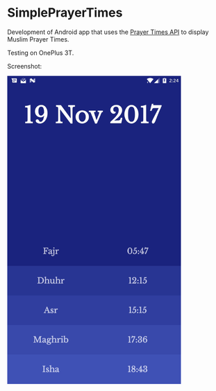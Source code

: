 # SimplePrayerTimes
Development of Android app that uses the <a href="https://aladhan.com/prayer-times-api" target="_blank">Prayer Times API</a> to display Muslim Prayer Times.

Testing on OnePlus 3T.

Screenshot:

<img src="https://raw.githubusercontent.com/mushfiq814/SimplePrayerTimes/master/Screenshots/ScreenCurrent.png" alt="Screenshot" width="400">

